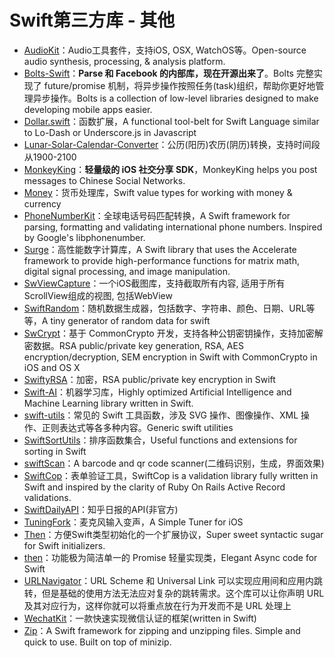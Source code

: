 # Swift第三方库 - 其他  
- [AudioKit][1]：Audio工具套件，支持iOS, OSX, WatchOS等。Open-source audio synthesis, processing, & analysis platform.
- [Bolts-Swift][2]：**Parse 和 Facebook 的内部库，现在开源出来了**。Bolts 完整实现了 future/promise 机制，将异步操作按照任务(task)组织，帮助你更好地管理异步操作。Bolts is a collection of low-level libraries designed to make developing mobile apps easier.
- [Dollar.swift][3]：函数扩展，A functional tool-belt for Swift Language similar to Lo-Dash or Underscore.js in Javascript
- [Lunar-Solar-Calendar-Converter][4]：公历(阳历)农历(阴历)转换，支持时间段从1900-2100
- [MonkeyKing][5]：**轻量级的 iOS 社交分享 SDK**，MonkeyKing helps you post messages to Chinese Social Networks.
- [Money][6]：货币处理库，Swift value types for working with money & currency
- [PhoneNumberKit][7]：全球电话号码匹配转换，A Swift framework for parsing, formatting and validating international phone numbers. Inspired by Google's libphonenumber.
- [Surge][8]：高性能数字计算库，A Swift library that uses the Accelerate framework to provide high-performance functions for matrix math, digital signal processing, and image manipulation.
- [SwViewCapture][9]：一个iOS截图库，支持截取所有内容, 适用于所有ScrollView组成的视图, 包括WebView
- [SwiftRandom][10]：随机数据生成器，包括数字、字符串、颜色、日期、URL等等，A tiny generator of random data for swift
- [SwCrypt][11]：基于 CommonCrypto 开发，支持各种公钥密钥操作，支持加密解密数据。RSA public/private key generation, RSA, AES encryption/decryption, SEM encryption in Swift with CommonCrypto in iOS and OS X
- [SwiftyRSA][12]：加密，RSA public/private key encryption in Swift
- [Swift-AI][13]：机器学习库，Highly optimized Artificial Intelligence and Machine Learning library written in Swift.
- [swift-utils][14]：常见的 Swift 工具函数，涉及 SVG 操作、图像操作、XML 操作、正则表达式等各多种内容。Generic swift utilities
- [SwiftSortUtils][15]：排序函数集合，Useful functions and extensions for sorting in Swift
- [swiftScan][16]：A barcode and qr code scanner(二维码识别，生成，界面效果)
- [SwiftCop][17]：表单验证工具，SwiftCop is a validation library fully written in Swift and inspired by the clarity of Ruby On Rails Active Record validations.
- [SwiftDailyAPI][18]：知乎日报的API(非官方)
- [TuningFork][19]：麦克风输入变声，A Simple Tuner for iOS
- [Then][20]：方便Swift类型初始化的一个扩展协议，Super sweet syntactic sugar for Swift initializers.
- [then][21]：功能极为简洁单一的 Promise 轻量实现类，Elegant Async code for Swift
- [URLNavigator][22]：URL Scheme 和 Universal Link 可以实现应用间和应用内跳转，但是基础的使用方法无法应对复杂的跳转需求。这个库可以让你声明 URL 及其对应行为，这样你就可以将重点放在行为开发而不是 URL 处理上
- [WechatKit][23]：一款快速实现微信认证的框架(written in Swift)
- [Zip][24]：A Swift framework for zipping and unzipping files. Simple and quick to use. Built on top of minizip.

[1]:	https://github.com/audiokit/AudioKit "AudioKit"
[2]:	https://github.com/BoltsFramework/Bolts-Swift "Bolts-Swift"
[3]:	https://github.com/ankurp/Dollar.swift "Dollar.swift"
[4]:	https://github.com/isee15/Lunar-Solar-Calendar-Converter "Lunar-Solar-Calendar-Converter"
[5]:	https://github.com/nixzhu/MonkeyKing "MonkeyKing"
[6]:	https://github.com/danthorpe/Money "Money"
[7]:	https://github.com/marmelroy/PhoneNumberKit "PhoneNumberKit"
[8]:	https://github.com/mattt/Surge "Surge"
[9]:	https://github.com/startry/SwViewCapture "SwViewCapture"
[10]:	https://github.com/thellimist/SwiftRandom "SwiftRandom"
[11]:	https://github.com/soyersoyer/SwCrypt "SwCrypt"
[12]:	https://github.com/TakeScoop/SwiftyRSA "SwiftyRSA"
[13]:	https://github.com/collinhundley/Swift-AI "Swift-AI"
[14]:	https://github.com/eonist/swift-utils "swift-utils"
[15]:	https://github.com/dsmatter/SwiftSortUtils "SwiftSortUtils"
[16]:	https://github.com/MxABC/swiftScan "swiftScan"
[17]:	https://github.com/andresinaka/SwiftCop "SwiftCop"
[18]:	https://github.com/NicholasTD07/SwiftDailyAPI "SwiftDailyAPI"
[19]:	https://github.com/comyarzaheri/TuningFork "TuningFork"
[20]:	https://github.com/devxoul/Then "Then"
[21]:	https://github.com/s4cha/then "then"
[22]:	https://github.com/devxoul/URLNavigator "URLNavigator"
[23]:	https://github.com/starboychina/WechatKit "WechatKit"
[24]:	https://github.com/marmelroy/Zip "Zip"